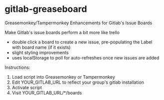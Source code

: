 # gitlab-greaseboard
Greasemonkey/Tampermonkey Enhancements for Gitlab's Issue Boards

Make Gitlab's issue boards perform a bit more like trello
+ double click a board to create a new issue, pre-populating the Label with board name (if it exists)
+ slight styling improvements
+ uses localStorage to poll for auto-refreshes once new issues are added

Instructions:
1. Load script into Greasemonkey or Tampermonkey
2. Edit YOUR_GITLAB_URL to reflect your group's gitlab installation
3. Activate script
4. Visit YOUR_GITLAB_URL/*/boards
